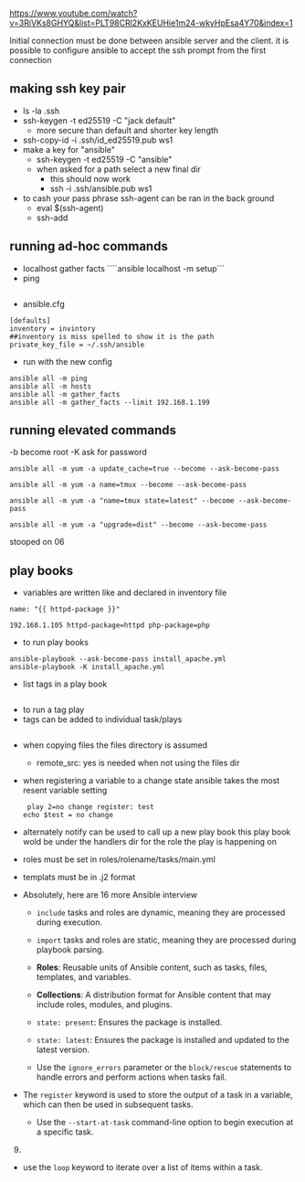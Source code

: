 https://www.youtube.com/watch?v=3RiVKs8GHYQ&list=PLT98CRl2KxKEUHie1m24-wkyHpEsa4Y70&index=1

Initial connection must be done between ansible server and the client. it is possible to configure ansible to accept the ssh prompt from the first connection


## making ssh key pair
- ls -la .ssh
- ssh-keygen -t ed25519 -C "jack default"
	- more secure than default and shorter key length
- ssh-copy-id -i .ssh/id_ed25519.pub ws1
- make a key for "ansible"
	- ssh-keygen -t ed25519 -C "ansible"
	- when asked for a path select a new final dir
		- this should now work
		- ssh -i .ssh/ansible.pub ws1
- to cash your pass phrase ssh-agent can be ran in the back ground
	- eval $(ssh-agent)
	- ssh-add
## running ad-hoc commands
- localhost gather facts
````ansible localhost -m setup```
- ping
``` ansible all --key-file ~/.ssh/ansible -i invintory -m ping
```
- ansible.cfg
```
[defaults]
inventory = invintory
##inventory is miss spelled to show it is the path
private_key_file = ~/.ssh/ansible
```
- run with the new config
```
ansible all -m ping
ansible all -m hosts
ansible all -m gather_facts
ansible all -m gather_facts --limit 192.168.1.199
```

## running elevated commands
  -b become root -K ask for password 
```
ansible all -m yum -a update_cache=true --become --ask-become-pass

ansible all -m yum -a name=tmux --become --ask-become-pass

ansible all -m yum -a "name=tmux state=latest" --become --ask-become-pass

ansible all -m yum -a "upgrade=dist" --become --ask-become-pass
```

stooped on 06

## play books

- variables are written like and declared in inventory file
```      
name: "{{ httpd-package }}"

192.168.1.105 httpd-package=httpd php-package=php
```

- to run play books
```
ansible-playbook --ask-become-pass install_apache.yml
ansible-playbook -K install_apache.yml
```

- list tags in a play book
```ansible-playbook --list-tags site.ym
```
- to run a tag play
- tags can be added to individual task/plays
```ansible-playbook --tags centos --ask-become-pass site.yml
```
- when copying files the files directory is assumed
	- remote_src: yes is needed when not using the files dir 
- when registering a variable to a change state ansible takes the most resent variable setting
	```play 1=change register: test 
	 play 2=no change register: test
	echo $test = no change
	```
- alternately notify can be used to call up a new play book this play book wold be under the handlers dir for the role the play is happening on
- roles must be set in roles/rolename/tasks/main.yml
- templats must be in .j2 format
- Absolutely, here are 16 more Ansible interview 
   - `include` tasks and roles are dynamic, meaning they are processed during execution.
   - `import` tasks and roles are static, meaning they are processed during playbook parsing.

   - **Roles**: Reusable units of Ansible content, such as tasks, files, templates, and variables.
   - **Collections**: A distribution format for Ansible content that may include roles, modules, and plugins.

   - `state: present`: Ensures the package is installed.
   - `state: latest`: Ensures the package is installed and updated to the latest version.

  - Use the `ignore_errors` parameter or the `block/rescue` statements to handle errors and perform actions when tasks fail.

- The `register` keyword is used to store the output of a task in a variable, which can then be used in subsequent tasks.

  - Use the `--start-at-task` command-line option to begin execution at a specific task.

9. 
- use the `loop` keyword to iterate over a list of items within a task.

